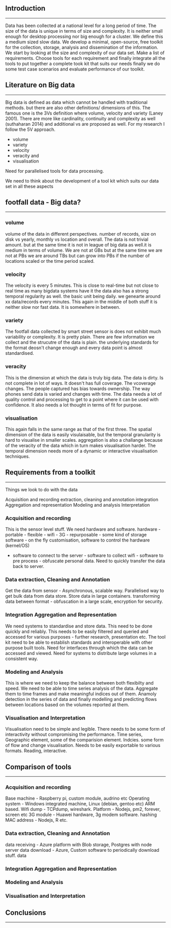 ## Introduction
--------------------------------------------------------------------------------

Data has been collected at a national level for a long period of time. The size
of the data is unique in terms of size and complexity. It is neither small
enough for desktop processing nor big enough for a cluster. We define this a
medium sized slow data. We develop a minimal, open-source, free toolkit for the
collection, storage, analysis and dissemination of the information. We start by
looking at the size and complexity of our data set. Make a list of requirements.
Choose tools for each requirement and finally integrate all the tools to put
together a complete took kit that suits our needs finally we do some test case
scenarios and evaluate performance of our toolkit.

## Literature on Big data
--------------------------------------------------------------------------------

Big data is defined as data which cannot be handled with traditional methods.
but there are also other definitions/ dimensions of this. The famous one is the
3Vs definition where volume, velocity and variety (Laney 2001). There are more
like cardinality, continuity and complexity as well (suthaharan 2014) and
additional vs are proposed as well. For my research I follow the 5V approach.
 
 - volume
 - variety
 - velocity
 - veracity and
 - visualisation

Need for parallelised tools for data processing. 

We need to think about the development of a tool kit which suits our data set in
all these aspects


## footfall data - Big data?
--------------------------------------------------------------------------------

### volume 

volume of the data in different perspectives. number of records, size on disk vs
yearly, monthly vs location and overall. The data is not trivial amount. but at
the same time it is not in league of big data as well.it is medium in terms of
volume. We are not at GBs but at the same time we are not at PBs we are around
TBs but can grow into PBs if the number of locations scaled or the time period
scaled.

### velocity

The velocity is every 5 minutes. This is close to real-time but not close to
real time as many bigdata systems have it the data also has a strong temporal
regularity as well. the basic unit being daily. we genearte around xx
data/records every minutes. This again in the middle of both stuff it is neither
slow nor fast data. It is somewhere in between.

### variety

The footfall data collected by smart street sensor is does not exhibit much
variability or complexity. It is pretty plain. There are few information we
collect and the strucutre of the data is plain. the underlying standards for the
format deosn't change enough and every data point is almost standardised.

### veracity

This is the dimension at which the data is truly big data. The data is dirty. Is
not complete in lot of ways. It doesn't has full coverage. The vcoverage
changes. The people captured has bias towards ownership. The way phones send
data is varied and changes with time. The data needs a lot of quality control
and processing to get to a point where it can be used with confidence. It also
needs a lot thought in terms of fit for purpose.

### visualisation 

This again falls in the same range as that of the first three.  The spatial
dimension of the data is easily visulaisable, but the temporal granularity is
hard to visualise in smaller scales. aggregation is also a challange because of
the veracity of the data which in turn makes visualisation harder. The temporal
dimension needs more of a dynamic or interactive visualisation techniques.

## Requirements from a toolkit
--------------------------------------------------------------------------------

Things we look to do with the data

Acquisition and recording extraction, cleaning and annotation integration
Aggregation and representation Modeling and analysis Interpretation


### Acquisition and recording

This is the sensor level stuff. We need hardware and software.  hardware -
portable - flexible - wifi - 3G - repurposable - some kind of storage software -
on the fly customisation, software to control the hardware (kernel/OS)
- software to connect to the server - software to collect wifi - software to pre
  process - obfuscate personal data. Need to quickly transfer the data back to
  server.

### Data extraction, Cleaning and Annotation

Get the data from sensor - Asynchronous, scalable way. Parallelised way to get
bulk data from data store. Store data in large containers. transforming data
between format - obfuscation in a large scale, encryption for security.

### Integration Aggregation and Representation

We need systems to standardise and store data. This need to be done quickly and
reliably. This needs to be easily filtered and queried and accessed for various
purposes - further research, presentation etc. The tool kit need to be able to
establish standards and interoperable with other purpose built tools. Need for
interfaces through which the data can be accessed and viewed. Need for systems
to distribute large volumes in a consistent way.

### Modeling and Analysis

This is where we need to keep the balance between both flexibilty and speed. We
need to be able to time series analysis of the data. Aggregate them to time
frames and make meaningful indices out of them. Anamoly detection in the series
of data and finally modelling and predicting flows between locations based on
the volumes reported at them.

### Visualisation and Interpretation

Visualisation need to be simple and legible. There needs to be some form of
interactivity without compromising the performance. Time series, Geographic
element, some of the comparision element. Indcies. some form of flow and change
visualisation. Needs to be easily exportable to various formats. Reading,
interactive.

## Comparison of tools
--------------------------------------------------------------------------------

### Acquisition and recording

Base machine - Raspberry pi, custom module, audrino etc
Operating system - Windows integrated machine, Linux (debian, gentoo etc) ARM
based.
Wifi dump - TCPdump, wireshark.
Platform - Nodejs, pm2, forever, screen etc 
3G module - Huawei hardware, 3g modem software.
hashing MAC address - Nodejs, R etc.

### Data extraction, Cleaning and Annotation

data receiving - Azure platform with Blob storage, Postgres with node server
data download - Azure, Custom software to periodically download stuff.
data 

### Integration Aggregation and Representation


### Modeling and Analysis

### Visualisation and Interpretation

## Conclusions
--------------------------------------------------------------------------------
